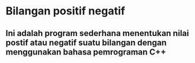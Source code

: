 # Bilangan positif negatif

## Ini adalah program sederhana menentukan nilai postif atau negatif suatu bilangan dengan menggunakan bahasa pemrograman C++
